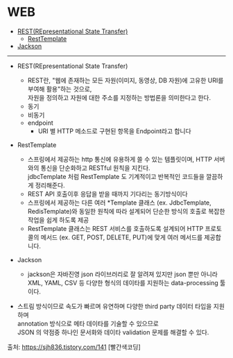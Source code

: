 # WEB
- [REST(REpresentational State Transfer)](#rest(representational-state-transfer))
	- [RestTemplate](#RestTemplate)
- [Jackson](#jackson)
<hr>

- REST(REpresentational State Transfer)
	- REST란, "웹에 존재하는 모든 자원(이미지, 동영상, DB 자원)에 고유한 URI를 부여해 활용"하는 것으로, <br>자원을 정의하고 자원에 대한 주소를 지정하는 방법론을 의미한다고 한다.
	- 동기
	- 비동기
	- endpoint
		- URI 별 HTTP 메소드로 구현된 항목을 Endpoint라고 합니다

- RestTemplate
	- 스프링에서 제공하는 http 통신에 유용하게 쓸 수 있는 템플릿이며, HTTP 서버와의 통신을 단순화하고 RESTful 원칙을 지킨다. <br>jdbcTemplate 처럼 RestTemplate 도 기계적이고 반복적인 코드들을 깔끔하게 정리해준다.
	- REST API 호출이후 응답을 받을 때까지 기다리는 동기방식이다
	- 스프링에서 제공하는 다른 여러 *Template 클래스 (ex. JdbcTemplate, RedisTemplate)와 동일한 원칙에 따라 설계되어 단순한 방식의 호출로 복잡한 작업을 쉽게 하도록 제공
	- RestTemplate 클래스는 REST 서비스를 호출하도록 설계되어 HTTP 프로토콜의 메서드 (ex. GET, POST, DELETE, PUT)에 맞게 여러 메서드를 제공합니다. 

- Jackson
	- jackson은 자바진영 json 라이브러리로 잘 알려져 있지만 json 뿐만 아니라 XML, YAML, CSV 등 다양한 형식의 데이타를 지원하는 data-processing 툴이다.

- 스트림 방식이므로 속도가 빠르며 유연하며 다양한 third party 데이터 타입을 지원하며 <br>annotation 방식으로 메타 데이타를 기술할 수 있으므로 <br>JSON 의 약점중 하나인 문서화와 데이타 validation 문제를 해결할 수 있다.



출처: https://sjh836.tistory.com/141 [빨간색코딩]
